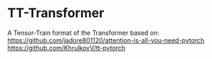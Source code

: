# TT-Transformer
A Tensor-Train format of the Transformer
based on:
https://github.com/jadore801120/attention-is-all-you-need-pytorch
https://github.com/KhrulkovV/tt-pytorch
